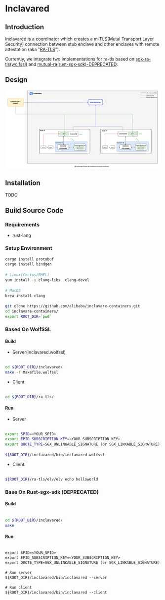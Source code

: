 # Inclavared

## Introduction

Inclavared is a coordinator which creates a m-TLS(Mutal Transport Layer Security) connection between stub enclave and 
other enclaves with remote attestation (aka "[RA-TLS](https://raw.githubusercontent.com/cloud-security-research/sgx-ra-tls/master/whitepaper.pdf)").

Currently, we integrate two implementations for ra-tls based on [sgx-ra-tls(wolfssl)](https://github.com/cloud-security-research/sgx-ra-tls) and  [mutual-ra(rust-sgx-sdk)-DEPRECATED](https://github.com/apache/incubator-teaclave-sgx-sdk/tree/master/samplecode/mutual-ra).

## Design

![kubernetes-attestation](docs/images/Kuberntes-Cluster-Attestation-Architecture.png)

## Installation

TODO

## Build Source Code

### Requirements
* rust-lang

### Setup Environment

```bash
cargo install protobuf
cargo install bindgen

# Linux(Centos/RHEL)
yum install -y clang-libs  clang-devel

# MacOS
brew install clang

git clone https://github.com/alibaba/inclavare-containers.git
cd inclavare-containers/
export ROOT_DIR=`pwd`

```

### Based On WolfSSL

#### Build

* Server(inclavared.wolfssl)

```bash

cd ${ROOT_DIR}/inclavared/
make -f Makefile.wolfssl

```

* Client

```bash

cd ${ROOT_DIR}/ra-tls/

```

#### Run

* Server

```bash

export SPID=<YOUR_SPID>
export EPID_SUBSCRIPTION_KEY=<YOUR_SUBSCRIPTION_KEY>
export QUOTE_TYPE=SGX_UNLINKABLE_SIGNATURE (or SGX_LINKABLE_SIGNATURE)

${ROOT_DIR}/inclavared/bin/inclavared.wolfssl

```

* Client: 

```bash

${ROOT_DIR}/ra-tls/elv/elv echo helloworld

```

### Base On Rust-sgx-sdk (DEPRECATED)

#### Build

```bash

cd ${ROOT_DIR}/inclavared/
make

```

#### Run

```

export SPID=<YOUR_SPID>
export EPID_SUBSCRIPTION_KEY=<YOUR_SUBSCRIPTION_KEY>
export QUOTE_TYPE=SGX_UNLINKABLE_SIGNATURE (or SGX_LINKABLE_SIGNATURE)

# Run server
${ROOT_DIR}/inclavared/bin/inclavared --server

# Run client
${ROOT_DIR}/inclavared/bin/inclavared --client

```
